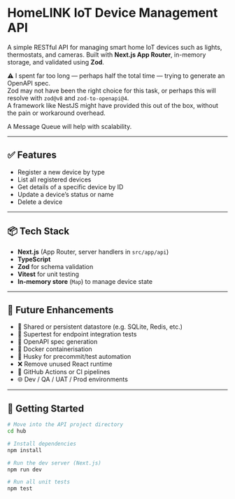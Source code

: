 # HomeLINK IoT Device Management API

A simple RESTful API for managing smart home IoT devices such as lights, thermostats, and cameras. Built with **Next.js App Router**, in-memory storage, and validated using **Zod**.

⚠️ I spent far too long — perhaps half the total time — trying to generate an OpenAPI spec.  
Zod may not have been the right choice for this task, or perhaps this will resolve with `zod@v8` and `zod-to-openapi@4`.  
A framework like NestJS might have provided this out of the box, without the pain or workaround overhead.

A Message Queue will help with scalability.

---

## ✅ Features

- Register a new device by type
- List all registered devices
- Get details of a specific device by ID
- Update a device’s status or name
- Delete a device

---

## 📦 Tech Stack

- **Next.js** (App Router, server handlers in `src/app/api`)
- **TypeScript**
- **Zod** for schema validation
- **Vitest** for unit testing
- **In-memory store** (`Map`) to manage device state

---

## 🔮 Future Enhancements

- 🔁 Shared or persistent datastore (e.g. SQLite, Redis, etc.)
- 🧪 Supertest for endpoint integration tests
- 📄 OpenAPI spec generation
- 🐳 Docker containerisation
- 🔐 Husky for precommit/test automation
- ❌ Remove unused React runtime
- 🧪 GitHub Actions or CI pipelines
- 🌐 Dev / QA / UAT / Prod environments

---

## 🚀 Getting Started

```bash
# Move into the API project directory
cd hub

# Install dependencies
npm install

# Run the dev server (Next.js)
npm run dev

# Run all unit tests
npm test